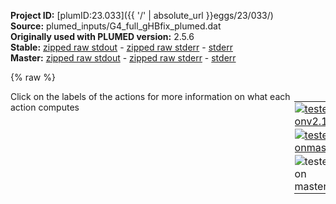 **Project ID:** [plumID:23.033]({{ '/' | absolute_url }}eggs/23/033/)  
**Source:** plumed_inputs/G4_full_gHBfix_plumed.dat  
**Originally used with PLUMED version:** 2.5.6  
**Stable:** [zipped raw stdout](G4_full_gHBfix_plumed.dat.plumed.stdout.txt.zip) - [zipped raw stderr](G4_full_gHBfix_plumed.dat.plumed.stderr.txt.zip) - [stderr](G4_full_gHBfix_plumed.dat.plumed.stderr)  
**Master:** [zipped raw stdout](G4_full_gHBfix_plumed.dat.plumed_master.stdout.txt.zip) - [zipped raw stderr](G4_full_gHBfix_plumed.dat.plumed_master.stderr.txt.zip) - [stderr](G4_full_gHBfix_plumed.dat.plumed_master.stderr)  

{% raw %}
<div style="width: 100%; float:left">
<div style="width: 90%; float:left" id="value_details_data/plumed_inputs/G4_full_gHBfix_plumed.dat"> Click on the labels of the actions for more information on what each action computes </div>
<div style="width: 10%; float:left"><table><tr><td style="padding:1px"><a href="G4_full_gHBfix_plumed.dat.plumed.stderr"><img src="https://img.shields.io/badge/v2.10-passing-green.svg" alt="tested onv2.10" /></a></td></tr><tr><td style="padding:1px"><a href="G4_full_gHBfix_plumed.dat.plumed_master.stderr"><img src="https://img.shields.io/badge/master-passing-green.svg" alt="tested onmaster" /></a></td></tr><tr><td style="padding:1px"><img src="https://img.shields.io/badge/with-LOAD-yellow.svg" alt="tested on master" /></td></tr>
</table></div></div>
<pre style="width=97%;">
<span class="plumedtooltip" style="color:blue"># vim:ft=plumed<span class="right">Enables syntax highlighting for PLUMED files in vim. See <a href="https://www.plumed.org/doc-master/user-doc/html/_vim_syntax.html">here for more details. </a><i></i></span></span>
<br/><span style="color:blue" class="comment"># uncomment the following LOAD line if using older version of PLUMED:</span>
<span style="color:blue" class="comment"># LOAD FILE=./GHBFIX.cpp</span>

<br/><span class="plumedtooltip" style="color:green">MOLINFO<span class="right">This command is used to provide information on the molecules that are present in your system. <a href="https://www.plumed.org/doc-master/user-doc/html/_m_o_l_i_n_f_o.html" style="color:green">More details</a><i></i></span></span> <span class="plumedtooltip">STRUCTURE<span class="right">a file in pdb format containing a reference structure<i></i></span></span>=../reference_structures/G4/G4_full.pdb
<span style="display:none;" id="data/plumed_inputs/G4_full_gHBfix_plumed.dat">The MOLINFO action with label <b></b> calculates something</span><span class="plumedtooltip" style="color:green">WHOLEMOLECULES<span class="right">This action is used to rebuild molecules that can become split by the periodic boundary conditions. <a href="https://www.plumed.org/doc-master/user-doc/html/_w_h_o_l_e_m_o_l_e_c_u_l_e_s.html" style="color:green">More details</a><i></i></span></span> <span class="plumedtooltip">ENTITY0<span class="right">the atoms that make up a molecule that you wish to align<i></i></span></span>=1-491	

<span style="color:blue" class="comment"># gHBfix SECTION</span>
<span style="color:blue" class="comment">#! GroupA and GroupB are all relevant donors and acceptors. D_0, D_MAX and C have to be defined according to the gHBfix switching function - default values printed (Kuehrova, Mlynsky et al., JCTC 2019). Each relevant type of donor and acceptor are labeled with an integer (typesTable.dat) and eta/scaling parameters are specified (scalingParameters.dat).</span>
<b name="data/plumed_inputs/G4_full_gHBfix_plumed.datgroup_1" onclick='showPath("data/plumed_inputs/G4_full_gHBfix_plumed.dat","data/plumed_inputs/G4_full_gHBfix_plumed.datgroup_1","data/plumed_inputs/G4_full_gHBfix_plumed.datgroup_1","black")'>group_1</b><span style="display:none;" id="data/plumed_inputs/G4_full_gHBfix_plumed.datgroup_1">The GHBFIX action with label <b>group_1</b> calculates the following quantities:<table  align="center" frame="void" width="95%" cellpadding="5%"><tr><td width="5%"><b> Quantity </b>  </td><td width="5%"><b> Type </b>  </td><td><b> Description </b> </td></tr><tr><td width="5%">group_1</td><td width="5%"><font color="black">scalar</font></td><td>the GHBFIX interaction energy between the atoms in GROUPA and GROUPB</td></tr></table></span>: <span class="plumedtooltip" style="color:green">GHBFIX<span class="right">Calculate the GHBFIX interaction energy among GROUPA and GROUPB <a href="https://www.plumed.org/doc-master/user-doc/html/_g_h_b_f_i_x.html" style="color:green">More details</a><i></i></span></span> <span class="plumedtooltip">PAIR<span class="right"> Pair only 1st element of the 1st group with 1st element in the second, etc<i></i></span></span> <span class="plumedtooltip">GROUPA<span class="right">First list of atoms<i></i></span></span>=19,19,19,22,22,22,23,23,23,19,19,19,22,22,22,23,23,23,19,19,19,22,22,22,23,23,23,19,19,19,22,22,22,23,23,23,19,19,19,22,22,22,23,23,23,19,19,19,22,22,22,23,23,23,19,19,19,22,22,22,23,23,23,19,19,19,22,22,22,23,23,23,19,19,19,22,22,22,23,23,23,19,19,19,22,22,22,23,23,23,19,19,19,22,22,22,23,23,23,19,19,19,22,22,22,23,23,23,19,19,19,22,22,22,23,23,23,19,19,19,22,22,22,23,23,23,52,52,52,55,55,55,56,56,56,52,52,52,55,55,55,56,56,56,52,52,52,55,55,55,56,56,56,52,52,52,55,55,55,56,56,56,52,52,52,55,55,55,56,56,56,52,52,52,55,55,55,56,56,56,52,52,52,55,55,55,56,56,56,52,52,52,55,55,55,56,56,56,52,52,52,55,55,55,56,56,56,52,52,52,55,55,55,56,56,56,52,52,52,55,55,55,56,56,56,52,52,52,55,55,55,56,56,56,52,52,52,55,55,55,56,56,56,52,52,52,55,55,55,56,56,56,85,85,85,88,88,88,89,89,89,85,85,85,88,88,88,89,89,89,85,85,85,88,88,88,89,89,89,85,85,85,88,88,88,89,89,89,85,85,85,88,88,88,89,89,89,85,85,85,88,88,88,89,89,89,85,85,85,88,88,88,89,89,89,85,85,85,88,88,88,89,89,89,85,85,85,88,88,88,89,89,89,85,85,85,88,88,88,89,89,89,85,85,85,88,88,88,89,89,89,85,85,85,88,88,88,89,89,89,85,85,85,88,88,88,89,89,89,85,85,85,88,88,88,89,89,89,117,117,117,118,118,118,117,117,117,118,118,118,117,117,117,118,118,118,117,117,117,118,118,118,117,117,117,118,118,118,117,117,117,118,118,118,117,117,117,118,118,118,117,117,117,118,118,118,117,117,117,118,118,118,117,117,117,118,118,118,117,117,117,118,118,118,117,117,117,118,118,118,117,117,117,118,118,118,117,117,117,118,118,118,150,150,150,153,153,153,154,154,154,150,150,150,153,153,153,154,154,154,150,150,150,153,153,153,154,154,154,150,150,150,153,153,153,154,154,154,150,150,150,153,153,153,154,154,154,150,150,150,153,153,153,154,154,154,150,150,150,153,153,153,154,154,154,150,150,150,153,153,153,154,154,154,150,150,150,153,153,153,154,154,154,150,150,150,153,153,153,154,154,154,150,150,150,153,153,153,154,154,154,150,150,150,153,153,153,154,154,154,150,150,150,153,153,153,154,154,154,150,150,150,153,153,153,154,154,154,183,183,183,186,186,186,187,187,187,183,183,183,186,186,186,187,187,187,183,183,183,186,186,186,187,187,187,183,183,183,186,186,186,187,187,187,183,183,183,186,186,186,187,187,187,183,183,183,186,186,186,187,187,187,183,183,183,186,186,186,187,187,187,183,183,183,186,186,186,187,187,187,183,183,183,186,186,186,187,187,187,183,183,183,186,186,186,187,187,187,183,183,183,186,186,186,187,187,187,183,183,183,186,186,186,187,187,187,183,183,183,186,186,186,187,187,187,183,183,183,186,186,186,187,187,187,216,216,216,219,219,219,220,220,220,216,216,216,219,219,219,220,220,220,216,216,216,219,219,219,220,220,220,216,216,216,219,219,219,220,220,220,216,216,216,219,219,219,220,220,220,216,216,216,219,219,219,220,220,220,216,216,216,219,219,219,220,220,220,216,216,216,219,219,219,220,220,220,216,216,216,219,219,219,220,220,220,216,216,216,219,219,219,220,220,220,216,216,216,219,219,219,220,220,220,216,216,216,219,219,219,220,220,220,216,216,216,219,219,219,220,220,220,216,216,216,219,219,219,220,220,220,248,248,248,249,249,249,248,248,248,249,249,249,248,248,248,249,249,249,248,248,248,249,249,249,248,248,248,249,249,249,248,248,248,249,249,249,248,248,248,249,249,249,248,248,248,249,249,249,248,248,248,249,249,249,248,248,248,249,249,249,248,248,248,249,249,249,248,248,248,249,249,249,248,248,248,249,249,249,248,248,248,249,249,249,281,281,281,284,284,284,285,285,285,281,281,281,284,284,284,285,285,285,281,281,281,284,284,284,285,285,285,281,281,281,284,284,284,285,285,285,281,281,281,284,284,284,285,285,285,281,281,281,284,284,284,285,285,285,281,281,281,284,284,284,285,285,285,281,281,281,284,284,284,285,285,285,281,281,281,284,284,284,285,285,285,281,281,281,284,284,284,285,285,285,281,281,281,284,284,284,285,285,285,281,281,281,284,284,284,285,285,285,281,281,281,284,284,284,285,285,285,281,281,281,284,284,284,285,285,285,314,314,314,317,317,317,318,318,318,314,314,314,317,317,317,318,318,318,314,314,314,317,317,317,318,318,318,314,314,314,317,317,317,318,318,318,314,314,314,317,317,317,318,318,318,314,314,314,317,317,317,318,318,318,314,314,314,317,317,317,318,318,318,314,314,314,317,317,317,318,318,318,314,314,314,317,317,317,318,318,318,314,314,314,317,317,317,318,318,318,314,314,314,317,317,317,318,318,318,314,314,314,317,317,317,318,318,318,314,314,314,317,317,317,318,318,318,314,314,314,317,317,317,318,318,318,347,347,347,350,350,350,351,351,351,347,347,347,350,350,350,351,351,351,347,347,347,350,350,350,351,351,351,347,347,347,350,350,350,351,351,351,347,347,347,350,350,350,351,351,351,347,347,347,350,350,350,351,351,351,347,347,347,350,350,350,351,351,351,347,347,347,350,350,350,351,351,351,347,347,347,350,350,350,351,351,351,347,347,347,350,350,350,351,351,351,347,347,347,350,350,350,351,351,351,347,347,347,350,350,350,351,351,351,347,347,347,350,350,350,351,351,351,347,347,347,350,350,350,351,351,351,379,379,379,380,380,380,379,379,379,380,380,380,379,379,379,380,380,380,379,379,379,380,380,380,379,379,379,380,380,380,379,379,379,380,380,380,379,379,379,380,380,380,379,379,379,380,380,380,379,379,379,380,380,380,379,379,379,380,380,380,379,379,379,380,380,380,379,379,379,380,380,380,379,379,379,380,380,380,379,379,379,380,380,380,412,412,412,415,415,415,416,416,416,412,412,412,415,415,415,416,416,416,412,412,412,415,415,415,416,416,416,412,412,412,415,415,415,416,416,416,412,412,412,415,415,415,416,416,416,412,412,412,415,415,415,416,416,416,412,412,412,415,415,415,416,416,416,412,412,412,415,415,415,416,416,416,412,412,412,415,415,415,416,416,416,412,412,412,415,415,415,416,416,416,412,412,412,415,415,415,416,416,416,412,412,412,415,415,415,416,416,416,412,412,412,415,415,415,416,416,416,412,412,412,415,415,415,416,416,416,445,445,445,448,448,448,449,449,449,445,445,445,448,448,448,449,449,449,445,445,445,448,448,448,449,449,449,445,445,445,448,448,448,449,449,449,445,445,445,448,448,448,449,449,449,445,445,445,448,448,448,449,449,449,445,445,445,448,448,448,449,449,449,445,445,445,448,448,448,449,449,449,445,445,445,448,448,448,449,449,449,445,445,445,448,448,448,449,449,449,445,445,445,448,448,448,449,449,449,445,445,445,448,448,448,449,449,449,445,445,445,448,448,448,449,449,449,445,445,445,448,448,448,449,449,449,478,478,478,481,481,481,482,482,482,478,478,478,481,481,481,482,482,482,478,478,478,481,481,481,482,482,482,478,478,478,481,481,481,482,482,482,478,478,478,481,481,481,482,482,482,478,478,478,481,481,481,482,482,482,478,478,478,481,481,481,482,482,482,478,478,478,481,481,481,482,482,482,478,478,478,481,481,481,482,482,482,478,478,478,481,481,481,482,482,482,478,478,478,481,481,481,482,482,482,478,478,478,481,481,481,482,482,482,478,478,478,481,481,481,482,482,482,478,478,478,481,481,481,482,482,482 <span class="plumedtooltip">GROUPB<span class="right">Second list of atoms (if empty, N*(N-1)/2 pairs in GROUPA are counted)<i></i></span></span>=50,47,57,50,47,57,50,47,57,83,80,90,83,80,90,83,80,90,113,119,122,113,119,122,113,119,122,148,145,155,148,145,155,148,145,155,181,178,188,181,178,188,181,178,188,214,211,221,214,211,221,214,211,221,244,250,253,244,250,253,244,250,253,279,276,286,279,276,286,279,276,286,312,309,319,312,309,319,312,309,319,345,342,352,345,342,352,345,342,352,375,381,384,375,381,384,375,381,384,410,407,417,410,407,417,410,407,417,443,440,450,443,440,450,443,440,450,476,473,483,476,473,483,476,473,483,17,14,24,17,14,24,17,14,24,83,80,90,83,80,90,83,80,90,113,119,122,113,119,122,113,119,122,148,145,155,148,145,155,148,145,155,181,178,188,181,178,188,181,178,188,214,211,221,214,211,221,214,211,221,244,250,253,244,250,253,244,250,253,279,276,286,279,276,286,279,276,286,312,309,319,312,309,319,312,309,319,345,342,352,345,342,352,345,342,352,375,381,384,375,381,384,375,381,384,410,407,417,410,407,417,410,407,417,443,440,450,443,440,450,443,440,450,476,473,483,476,473,483,476,473,483,17,14,24,17,14,24,17,14,24,50,47,57,50,47,57,50,47,57,113,119,122,113,119,122,113,119,122,148,145,155,148,145,155,148,145,155,181,178,188,181,178,188,181,178,188,214,211,221,214,211,221,214,211,221,244,250,253,244,250,253,244,250,253,279,276,286,279,276,286,279,276,286,312,309,319,312,309,319,312,309,319,345,342,352,345,342,352,345,342,352,375,381,384,375,381,384,375,381,384,410,407,417,410,407,417,410,407,417,443,440,450,443,440,450,443,440,450,476,473,483,476,473,483,476,473,483,17,14,24,17,14,24,50,47,57,50,47,57,83,80,90,83,80,90,148,145,155,148,145,155,181,178,188,181,178,188,214,211,221,214,211,221,244,250,253,244,250,253,279,276,286,279,276,286,312,309,319,312,309,319,345,342,352,345,342,352,375,381,384,375,381,384,410,407,417,410,407,417,443,440,450,443,440,450,476,473,483,476,473,483,17,14,24,17,14,24,17,14,24,50,47,57,50,47,57,50,47,57,83,80,90,83,80,90,83,80,90,113,119,122,113,119,122,113,119,122,181,178,188,181,178,188,181,178,188,214,211,221,214,211,221,214,211,221,244,250,253,244,250,253,244,250,253,279,276,286,279,276,286,279,276,286,312,309,319,312,309,319,312,309,319,345,342,352,345,342,352,345,342,352,375,381,384,375,381,384,375,381,384,410,407,417,410,407,417,410,407,417,443,440,450,443,440,450,443,440,450,476,473,483,476,473,483,476,473,483,17,14,24,17,14,24,17,14,24,50,47,57,50,47,57,50,47,57,83,80,90,83,80,90,83,80,90,113,119,122,113,119,122,113,119,122,148,145,155,148,145,155,148,145,155,214,211,221,214,211,221,214,211,221,244,250,253,244,250,253,244,250,253,279,276,286,279,276,286,279,276,286,312,309,319,312,309,319,312,309,319,345,342,352,345,342,352,345,342,352,375,381,384,375,381,384,375,381,384,410,407,417,410,407,417,410,407,417,443,440,450,443,440,450,443,440,450,476,473,483,476,473,483,476,473,483,17,14,24,17,14,24,17,14,24,50,47,57,50,47,57,50,47,57,83,80,90,83,80,90,83,80,90,113,119,122,113,119,122,113,119,122,148,145,155,148,145,155,148,145,155,181,178,188,181,178,188,181,178,188,244,250,253,244,250,253,244,250,253,279,276,286,279,276,286,279,276,286,312,309,319,312,309,319,312,309,319,345,342,352,345,342,352,345,342,352,375,381,384,375,381,384,375,381,384,410,407,417,410,407,417,410,407,417,443,440,450,443,440,450,443,440,450,476,473,483,476,473,483,476,473,483,17,14,24,17,14,24,50,47,57,50,47,57,83,80,90,83,80,90,113,119,122,113,119,122,148,145,155,148,145,155,181,178,188,181,178,188,214,211,221,214,211,221,279,276,286,279,276,286,312,309,319,312,309,319,345,342,352,345,342,352,375,381,384,375,381,384,410,407,417,410,407,417,443,440,450,443,440,450,476,473,483,476,473,483,17,14,24,17,14,24,17,14,24,50,47,57,50,47,57,50,47,57,83,80,90,83,80,90,83,80,90,113,119,122,113,119,122,113,119,122,148,145,155,148,145,155,148,145,155,181,178,188,181,178,188,181,178,188,214,211,221,214,211,221,214,211,221,244,250,253,244,250,253,244,250,253,312,309,319,312,309,319,312,309,319,345,342,352,345,342,352,345,342,352,375,381,384,375,381,384,375,381,384,410,407,417,410,407,417,410,407,417,443,440,450,443,440,450,443,440,450,476,473,483,476,473,483,476,473,483,17,14,24,17,14,24,17,14,24,50,47,57,50,47,57,50,47,57,83,80,90,83,80,90,83,80,90,113,119,122,113,119,122,113,119,122,148,145,155,148,145,155,148,145,155,181,178,188,181,178,188,181,178,188,214,211,221,214,211,221,214,211,221,244,250,253,244,250,253,244,250,253,279,276,286,279,276,286,279,276,286,345,342,352,345,342,352,345,342,352,375,381,384,375,381,384,375,381,384,410,407,417,410,407,417,410,407,417,443,440,450,443,440,450,443,440,450,476,473,483,476,473,483,476,473,483,17,14,24,17,14,24,17,14,24,50,47,57,50,47,57,50,47,57,83,80,90,83,80,90,83,80,90,113,119,122,113,119,122,113,119,122,148,145,155,148,145,155,148,145,155,181,178,188,181,178,188,181,178,188,214,211,221,214,211,221,214,211,221,244,250,253,244,250,253,244,250,253,279,276,286,279,276,286,279,276,286,312,309,319,312,309,319,312,309,319,375,381,384,375,381,384,375,381,384,410,407,417,410,407,417,410,407,417,443,440,450,443,440,450,443,440,450,476,473,483,476,473,483,476,473,483,17,14,24,17,14,24,50,47,57,50,47,57,83,80,90,83,80,90,113,119,122,113,119,122,148,145,155,148,145,155,181,178,188,181,178,188,214,211,221,214,211,221,244,250,253,244,250,253,279,276,286,279,276,286,312,309,319,312,309,319,345,342,352,345,342,352,410,407,417,410,407,417,443,440,450,443,440,450,476,473,483,476,473,483,17,14,24,17,14,24,17,14,24,50,47,57,50,47,57,50,47,57,83,80,90,83,80,90,83,80,90,113,119,122,113,119,122,113,119,122,148,145,155,148,145,155,148,145,155,181,178,188,181,178,188,181,178,188,214,211,221,214,211,221,214,211,221,244,250,253,244,250,253,244,250,253,279,276,286,279,276,286,279,276,286,312,309,319,312,309,319,312,309,319,345,342,352,345,342,352,345,342,352,375,381,384,375,381,384,375,381,384,443,440,450,443,440,450,443,440,450,476,473,483,476,473,483,476,473,483,17,14,24,17,14,24,17,14,24,50,47,57,50,47,57,50,47,57,83,80,90,83,80,90,83,80,90,113,119,122,113,119,122,113,119,122,148,145,155,148,145,155,148,145,155,181,178,188,181,178,188,181,178,188,214,211,221,214,211,221,214,211,221,244,250,253,244,250,253,244,250,253,279,276,286,279,276,286,279,276,286,312,309,319,312,309,319,312,309,319,345,342,352,345,342,352,345,342,352,375,381,384,375,381,384,375,381,384,410,407,417,410,407,417,410,407,417,476,473,483,476,473,483,476,473,483,17,14,24,17,14,24,17,14,24,50,47,57,50,47,57,50,47,57,83,80,90,83,80,90,83,80,90,113,119,122,113,119,122,113,119,122,148,145,155,148,145,155,148,145,155,181,178,188,181,178,188,181,178,188,214,211,221,214,211,221,214,211,221,244,250,253,244,250,253,244,250,253,279,276,286,279,276,286,279,276,286,312,309,319,312,309,319,312,309,319,345,342,352,345,342,352,345,342,352,375,381,384,375,381,384,375,381,384,410,407,417,410,407,417,410,407,417,443,440,450,443,440,450,443,440,450 <span class="plumedtooltip">D_0<span class="right">the value of D_0 in the switching function<i></i></span></span>=0.2 <span class="plumedtooltip">D_MAX<span class="right">the value of D_MAX in the switching function<i></i></span></span>=0.3 <span class="plumedtooltip">C<span class="right">the value of C in the switching function<i></i></span></span>=0.8 <span class="plumedtooltip">TYPES<span class="right">the value of TYPES in the switching function<i></i></span></span>=gHBfix_typesTable_g4.dat <span class="plumedtooltip">PARAMS<span class="right">the value of PARAMS in the switching function<i></i></span></span>=gHBfix_scalingParameters_g4.dat


<span style="color:blue" class="comment"># scaling of gHBfix in replicas. reference replica has 2kcal/mol gHBfix. coefs=lambdas (scalingTable has 2.00)</span>
<b name="data/plumed_inputs/G4_full_gHBfix_plumed.dattot_1" onclick='showPath("data/plumed_inputs/G4_full_gHBfix_plumed.dat","data/plumed_inputs/G4_full_gHBfix_plumed.dattot_1","data/plumed_inputs/G4_full_gHBfix_plumed.dattot_1","black")'>tot_1</b><span style="display:none;" id="data/plumed_inputs/G4_full_gHBfix_plumed.dattot_1">The COMBINE action with label <b>tot_1</b> calculates the following quantities:<table  align="center" frame="void" width="95%" cellpadding="5%"><tr><td width="5%"><b> Quantity </b>  </td><td width="5%"><b> Type </b>  </td><td><b> Description </b> </td></tr><tr><td width="5%">tot_1</td><td width="5%"><font color="black">scalar</font></td><td>a linear compbination</td></tr></table></span>: <span class="plumedtooltip" style="color:green">COMBINE<span class="right">Calculate a polynomial combination of a set of other variables. <a href="https://www.plumed.org/doc-master/user-doc/html/_c_o_m_b_i_n_e.html" style="color:green">More details</a><i></i></span></span> <span class="plumedtooltip">ARG<span class="right">the values input to this function<i></i></span></span>=<b name="data/plumed_inputs/G4_full_gHBfix_plumed.datgroup_1">group_1</b> <span class="plumedtooltip">COEFFICIENTS<span class="right"> the coefficients of the arguments in your function<i></i></span></span>=<span class="plumedtooltip">@replicas:<span class="right">This keyword specifies that different replicas have different values for this quantity.  See <a href="https://www.plumed.org/doc-master/user-doc/html/special-replica-syntax.html">here for more details.</a><i></i></span></span>{1.045400,1.022700,1.000000,0.976270,0.954600,0.931947,0.911261,0.869890,0.830397,0.792697,0.756708,0.722354,0.689559,0.658253,0.628368,0.599840} <span class="plumedtooltip">PERIODIC<span class="right">if the output of your function is periodic then you should specify the periodicity of the function<i></i></span></span>=NO

<span class="plumedtooltip" style="color:green">BIASVALUE<span class="right">Takes the value of one variable and use it as a bias <a href="https://www.plumed.org/doc-master/user-doc/html/_b_i_a_s_v_a_l_u_e.html" style="color:green">More details</a><i></i></span></span> <span class="plumedtooltip">ARG<span class="right">the labels of the scalar/vector arguments whose values will be used as a bias on the system<i></i></span></span>=<b name="data/plumed_inputs/G4_full_gHBfix_plumed.dattot_1">tot_1</b> <span class="plumedtooltip">LABEL<span class="right">a label for the action so that its output can be referenced in the input to other actions<i></i></span></span>=<b name="data/plumed_inputs/G4_full_gHBfix_plumed.datall_group_1" onclick='showPath("data/plumed_inputs/G4_full_gHBfix_plumed.dat","data/plumed_inputs/G4_full_gHBfix_plumed.datall_group_1","data/plumed_inputs/G4_full_gHBfix_plumed.datall_group_1","black")'>all_group_1</b><span style="display:none;" id="data/plumed_inputs/G4_full_gHBfix_plumed.datall_group_1">The BIASVALUE action with label <b>all_group_1</b> calculates the following quantities:<table  align="center" frame="void" width="95%" cellpadding="5%"><tr><td width="5%"><b> Quantity </b>  </td><td width="5%"><b> Type </b>  </td><td><b> Description </b> </td></tr><tr><td width="5%">all_group_1.bias</td><td width="5%"><font color="black">scalar</font></td><td>the instantaneous value of the bias potential</td></tr><tr><td width="5%">all_group_1.tot_1_bias</td><td width="5%"><font color="black">scalar</font></td><td>one or multiple instances of this quantity can be referenced elsewhere in the input file. these quantities will named with  the arguments of the bias followed by the character string _bias. These quantities tell the user how much the bias is due to each of the colvars. This particular component measures this quantity for the input CV named tot_1</td></tr></table></span>
<br/><span style="color:blue" class="comment"># biasing eRMSD with augmented cutoff:</span>
<b name="data/plumed_inputs/G4_full_gHBfix_plumed.datDISTfull" onclick='showPath("data/plumed_inputs/G4_full_gHBfix_plumed.dat","data/plumed_inputs/G4_full_gHBfix_plumed.datDISTfull","data/plumed_inputs/G4_full_gHBfix_plumed.datDISTfull","black")'>DISTfull</b><span style="display:none;" id="data/plumed_inputs/G4_full_gHBfix_plumed.datDISTfull">The ERMSD action with label <b>DISTfull</b> calculates the following quantities:<table  align="center" frame="void" width="95%" cellpadding="5%"><tr><td width="5%"><b> Quantity </b>  </td><td width="5%"><b> Type </b>  </td><td><b> Description </b> </td></tr><tr><td width="5%">DISTfull</td><td width="5%"><font color="black">scalar</font></td><td>the eRMSD between the instantaneous structure and the reference structure that was input</td></tr></table></span>: <span class="plumedtooltip" style="color:green">ERMSD<span class="right">Calculate eRMSD with respect to a reference structure. <a href="https://www.plumed.org/doc-master/user-doc/html/_e_r_m_s_d.html" style="color:green">More details</a><i></i></span></span> <span class="plumedtooltip">ATOMS<span class="right">the list of atoms (use lcs)<i></i></span></span>=<span class="plumedtooltip">@lcs-1<span class="right">an ordered triplet of atoms on the 6-membered ring of the nucleobase in residue 1. <a href="https://www.plumed.org/doc-master/user-doc/html/_m_o_l_i_n_f_o.html">Click here</a> for more information. <i></i></span></span>,<span class="plumedtooltip">@lcs-2<span class="right">an ordered triplet of atoms on the 6-membered ring of the nucleobase in residue 2. <a href="https://www.plumed.org/doc-master/user-doc/html/_m_o_l_i_n_f_o.html">Click here</a> for more information. <i></i></span></span>,<span class="plumedtooltip">@lcs-3<span class="right">an ordered triplet of atoms on the 6-membered ring of the nucleobase in residue 3. <a href="https://www.plumed.org/doc-master/user-doc/html/_m_o_l_i_n_f_o.html">Click here</a> for more information. <i></i></span></span>,<span class="plumedtooltip">@lcs-5<span class="right">an ordered triplet of atoms on the 6-membered ring of the nucleobase in residue 5. <a href="https://www.plumed.org/doc-master/user-doc/html/_m_o_l_i_n_f_o.html">Click here</a> for more information. <i></i></span></span>,<span class="plumedtooltip">@lcs-6<span class="right">an ordered triplet of atoms on the 6-membered ring of the nucleobase in residue 6. <a href="https://www.plumed.org/doc-master/user-doc/html/_m_o_l_i_n_f_o.html">Click here</a> for more information. <i></i></span></span>,<span class="plumedtooltip">@lcs-7<span class="right">an ordered triplet of atoms on the 6-membered ring of the nucleobase in residue 7. <a href="https://www.plumed.org/doc-master/user-doc/html/_m_o_l_i_n_f_o.html">Click here</a> for more information. <i></i></span></span>,<span class="plumedtooltip">@lcs-9<span class="right">an ordered triplet of atoms on the 6-membered ring of the nucleobase in residue 9. <a href="https://www.plumed.org/doc-master/user-doc/html/_m_o_l_i_n_f_o.html">Click here</a> for more information. <i></i></span></span>,<span class="plumedtooltip">@lcs-10<span class="right">an ordered triplet of atoms on the 6-membered ring of the nucleobase in residue 10. <a href="https://www.plumed.org/doc-master/user-doc/html/_m_o_l_i_n_f_o.html">Click here</a> for more information. <i></i></span></span>,<span class="plumedtooltip">@lcs-11<span class="right">an ordered triplet of atoms on the 6-membered ring of the nucleobase in residue 11. <a href="https://www.plumed.org/doc-master/user-doc/html/_m_o_l_i_n_f_o.html">Click here</a> for more information. <i></i></span></span>,<span class="plumedtooltip">@lcs-13<span class="right">an ordered triplet of atoms on the 6-membered ring of the nucleobase in residue 13. <a href="https://www.plumed.org/doc-master/user-doc/html/_m_o_l_i_n_f_o.html">Click here</a> for more information. <i></i></span></span>,<span class="plumedtooltip">@lcs-14<span class="right">an ordered triplet of atoms on the 6-membered ring of the nucleobase in residue 14. <a href="https://www.plumed.org/doc-master/user-doc/html/_m_o_l_i_n_f_o.html">Click here</a> for more information. <i></i></span></span>,<span class="plumedtooltip">@lcs-15<span class="right">an ordered triplet of atoms on the 6-membered ring of the nucleobase in residue 15. <a href="https://www.plumed.org/doc-master/user-doc/html/_m_o_l_i_n_f_o.html">Click here</a> for more information. <i></i></span></span> <span class="plumedtooltip">REFERENCE<span class="right">a file in pdb format containing the reference structure and the atoms involved in the CV<i></i></span></span>=<b name="data/plumed_inputs/G4_full_gHBfix_plumed.dat">../reference_structures/G4/G4_full.pdb</b> <span class="plumedtooltip">CUTOFF<span class="right"> only pairs of atoms closer than CUTOFF are considered in the calculation<i></i></span></span>=3.2
<b name="data/plumed_inputs/G4_full_gHBfix_plumed.datDISTpart1" onclick='showPath("data/plumed_inputs/G4_full_gHBfix_plumed.dat","data/plumed_inputs/G4_full_gHBfix_plumed.datDISTpart1","data/plumed_inputs/G4_full_gHBfix_plumed.datDISTpart1","black")'>DISTpart1</b><span style="display:none;" id="data/plumed_inputs/G4_full_gHBfix_plumed.datDISTpart1">The ERMSD action with label <b>DISTpart1</b> calculates the following quantities:<table  align="center" frame="void" width="95%" cellpadding="5%"><tr><td width="5%"><b> Quantity </b>  </td><td width="5%"><b> Type </b>  </td><td><b> Description </b> </td></tr><tr><td width="5%">DISTpart1</td><td width="5%"><font color="black">scalar</font></td><td>the eRMSD between the instantaneous structure and the reference structure that was input</td></tr></table></span>: <span class="plumedtooltip" style="color:green">ERMSD<span class="right">Calculate eRMSD with respect to a reference structure. <a href="https://www.plumed.org/doc-master/user-doc/html/_e_r_m_s_d.html" style="color:green">More details</a><i></i></span></span> <span class="plumedtooltip">ATOMS<span class="right">the list of atoms (use lcs)<i></i></span></span>=<span class="plumedtooltip">@lcs-1<span class="right">an ordered triplet of atoms on the 6-membered ring of the nucleobase in residue 1. <a href="https://www.plumed.org/doc-master/user-doc/html/_m_o_l_i_n_f_o.html">Click here</a> for more information. <i></i></span></span>,<span class="plumedtooltip">@lcs-2<span class="right">an ordered triplet of atoms on the 6-membered ring of the nucleobase in residue 2. <a href="https://www.plumed.org/doc-master/user-doc/html/_m_o_l_i_n_f_o.html">Click here</a> for more information. <i></i></span></span>,<span class="plumedtooltip">@lcs-3<span class="right">an ordered triplet of atoms on the 6-membered ring of the nucleobase in residue 3. <a href="https://www.plumed.org/doc-master/user-doc/html/_m_o_l_i_n_f_o.html">Click here</a> for more information. <i></i></span></span> <span class="plumedtooltip">REFERENCE<span class="right">a file in pdb format containing the reference structure and the atoms involved in the CV<i></i></span></span>=<b name="data/plumed_inputs/G4_full_gHBfix_plumed.dat">../reference_structures/G4/G4_full.pdb</b> <span class="plumedtooltip">CUTOFF<span class="right"> only pairs of atoms closer than CUTOFF are considered in the calculation<i></i></span></span>=3.2
<b name="data/plumed_inputs/G4_full_gHBfix_plumed.datDISTpart2" onclick='showPath("data/plumed_inputs/G4_full_gHBfix_plumed.dat","data/plumed_inputs/G4_full_gHBfix_plumed.datDISTpart2","data/plumed_inputs/G4_full_gHBfix_plumed.datDISTpart2","black")'>DISTpart2</b><span style="display:none;" id="data/plumed_inputs/G4_full_gHBfix_plumed.datDISTpart2">The ERMSD action with label <b>DISTpart2</b> calculates the following quantities:<table  align="center" frame="void" width="95%" cellpadding="5%"><tr><td width="5%"><b> Quantity </b>  </td><td width="5%"><b> Type </b>  </td><td><b> Description </b> </td></tr><tr><td width="5%">DISTpart2</td><td width="5%"><font color="black">scalar</font></td><td>the eRMSD between the instantaneous structure and the reference structure that was input</td></tr></table></span>: <span class="plumedtooltip" style="color:green">ERMSD<span class="right">Calculate eRMSD with respect to a reference structure. <a href="https://www.plumed.org/doc-master/user-doc/html/_e_r_m_s_d.html" style="color:green">More details</a><i></i></span></span> <span class="plumedtooltip">ATOMS<span class="right">the list of atoms (use lcs)<i></i></span></span>=<span class="plumedtooltip">@lcs-5<span class="right">an ordered triplet of atoms on the 6-membered ring of the nucleobase in residue 5. <a href="https://www.plumed.org/doc-master/user-doc/html/_m_o_l_i_n_f_o.html">Click here</a> for more information. <i></i></span></span>,<span class="plumedtooltip">@lcs-6<span class="right">an ordered triplet of atoms on the 6-membered ring of the nucleobase in residue 6. <a href="https://www.plumed.org/doc-master/user-doc/html/_m_o_l_i_n_f_o.html">Click here</a> for more information. <i></i></span></span>,<span class="plumedtooltip">@lcs-7<span class="right">an ordered triplet of atoms on the 6-membered ring of the nucleobase in residue 7. <a href="https://www.plumed.org/doc-master/user-doc/html/_m_o_l_i_n_f_o.html">Click here</a> for more information. <i></i></span></span> <span class="plumedtooltip">REFERENCE<span class="right">a file in pdb format containing the reference structure and the atoms involved in the CV<i></i></span></span>=<b name="data/plumed_inputs/G4_full_gHBfix_plumed.dat">../reference_structures/G4/G4_full.pdb</b> <span class="plumedtooltip">CUTOFF<span class="right"> only pairs of atoms closer than CUTOFF are considered in the calculation<i></i></span></span>=3.2
<b name="data/plumed_inputs/G4_full_gHBfix_plumed.datDISTpart3" onclick='showPath("data/plumed_inputs/G4_full_gHBfix_plumed.dat","data/plumed_inputs/G4_full_gHBfix_plumed.datDISTpart3","data/plumed_inputs/G4_full_gHBfix_plumed.datDISTpart3","black")'>DISTpart3</b><span style="display:none;" id="data/plumed_inputs/G4_full_gHBfix_plumed.datDISTpart3">The ERMSD action with label <b>DISTpart3</b> calculates the following quantities:<table  align="center" frame="void" width="95%" cellpadding="5%"><tr><td width="5%"><b> Quantity </b>  </td><td width="5%"><b> Type </b>  </td><td><b> Description </b> </td></tr><tr><td width="5%">DISTpart3</td><td width="5%"><font color="black">scalar</font></td><td>the eRMSD between the instantaneous structure and the reference structure that was input</td></tr></table></span>: <span class="plumedtooltip" style="color:green">ERMSD<span class="right">Calculate eRMSD with respect to a reference structure. <a href="https://www.plumed.org/doc-master/user-doc/html/_e_r_m_s_d.html" style="color:green">More details</a><i></i></span></span> <span class="plumedtooltip">ATOMS<span class="right">the list of atoms (use lcs)<i></i></span></span>=<span class="plumedtooltip">@lcs-9<span class="right">an ordered triplet of atoms on the 6-membered ring of the nucleobase in residue 9. <a href="https://www.plumed.org/doc-master/user-doc/html/_m_o_l_i_n_f_o.html">Click here</a> for more information. <i></i></span></span>,<span class="plumedtooltip">@lcs-10<span class="right">an ordered triplet of atoms on the 6-membered ring of the nucleobase in residue 10. <a href="https://www.plumed.org/doc-master/user-doc/html/_m_o_l_i_n_f_o.html">Click here</a> for more information. <i></i></span></span>,<span class="plumedtooltip">@lcs-11<span class="right">an ordered triplet of atoms on the 6-membered ring of the nucleobase in residue 11. <a href="https://www.plumed.org/doc-master/user-doc/html/_m_o_l_i_n_f_o.html">Click here</a> for more information. <i></i></span></span> <span class="plumedtooltip">REFERENCE<span class="right">a file in pdb format containing the reference structure and the atoms involved in the CV<i></i></span></span>=<b name="data/plumed_inputs/G4_full_gHBfix_plumed.dat">../reference_structures/G4/G4_full.pdb</b> <span class="plumedtooltip">CUTOFF<span class="right"> only pairs of atoms closer than CUTOFF are considered in the calculation<i></i></span></span>=3.2
<b name="data/plumed_inputs/G4_full_gHBfix_plumed.datDISTpart4" onclick='showPath("data/plumed_inputs/G4_full_gHBfix_plumed.dat","data/plumed_inputs/G4_full_gHBfix_plumed.datDISTpart4","data/plumed_inputs/G4_full_gHBfix_plumed.datDISTpart4","black")'>DISTpart4</b><span style="display:none;" id="data/plumed_inputs/G4_full_gHBfix_plumed.datDISTpart4">The ERMSD action with label <b>DISTpart4</b> calculates the following quantities:<table  align="center" frame="void" width="95%" cellpadding="5%"><tr><td width="5%"><b> Quantity </b>  </td><td width="5%"><b> Type </b>  </td><td><b> Description </b> </td></tr><tr><td width="5%">DISTpart4</td><td width="5%"><font color="black">scalar</font></td><td>the eRMSD between the instantaneous structure and the reference structure that was input</td></tr></table></span>: <span class="plumedtooltip" style="color:green">ERMSD<span class="right">Calculate eRMSD with respect to a reference structure. <a href="https://www.plumed.org/doc-master/user-doc/html/_e_r_m_s_d.html" style="color:green">More details</a><i></i></span></span> <span class="plumedtooltip">ATOMS<span class="right">the list of atoms (use lcs)<i></i></span></span>=<span class="plumedtooltip">@lcs-13<span class="right">an ordered triplet of atoms on the 6-membered ring of the nucleobase in residue 13. <a href="https://www.plumed.org/doc-master/user-doc/html/_m_o_l_i_n_f_o.html">Click here</a> for more information. <i></i></span></span>,<span class="plumedtooltip">@lcs-14<span class="right">an ordered triplet of atoms on the 6-membered ring of the nucleobase in residue 14. <a href="https://www.plumed.org/doc-master/user-doc/html/_m_o_l_i_n_f_o.html">Click here</a> for more information. <i></i></span></span>,<span class="plumedtooltip">@lcs-15<span class="right">an ordered triplet of atoms on the 6-membered ring of the nucleobase in residue 15. <a href="https://www.plumed.org/doc-master/user-doc/html/_m_o_l_i_n_f_o.html">Click here</a> for more information. <i></i></span></span> <span class="plumedtooltip">REFERENCE<span class="right">a file in pdb format containing the reference structure and the atoms involved in the CV<i></i></span></span>=<b name="data/plumed_inputs/G4_full_gHBfix_plumed.dat">../reference_structures/G4/G4_full.pdb</b> <span class="plumedtooltip">CUTOFF<span class="right"> only pairs of atoms closer than CUTOFF are considered in the calculation<i></i></span></span>=3.2


<span class="plumedtooltip" style="color:green">COMBINE<span class="right">Calculate a polynomial combination of a set of other variables. <a href="https://www.plumed.org/doc-master/user-doc/html/_c_o_m_b_i_n_e.html" style="color:green">More details</a><i></i></span></span>  <span class="plumedtooltip">LABEL<span class="right">a label for the action so that its output can be referenced in the input to other actions<i></i></span></span>=<b name="data/plumed_inputs/G4_full_gHBfix_plumed.datDD" onclick='showPath("data/plumed_inputs/G4_full_gHBfix_plumed.dat","data/plumed_inputs/G4_full_gHBfix_plumed.datDD","data/plumed_inputs/G4_full_gHBfix_plumed.datDD","black")'>DD</b><span style="display:none;" id="data/plumed_inputs/G4_full_gHBfix_plumed.datDD">The COMBINE action with label <b>DD</b> calculates the following quantities:<table  align="center" frame="void" width="95%" cellpadding="5%"><tr><td width="5%"><b> Quantity </b>  </td><td width="5%"><b> Type </b>  </td><td><b> Description </b> </td></tr><tr><td width="5%">DD</td><td width="5%"><font color="black">scalar</font></td><td>a linear compbination</td></tr></table></span>  <span class="plumedtooltip">ARG<span class="right">the values input to this function<i></i></span></span>=<b name="data/plumed_inputs/G4_full_gHBfix_plumed.datDISTfull">DISTfull</b>,<b name="data/plumed_inputs/G4_full_gHBfix_plumed.datDISTpart1">DISTpart1</b>,<b name="data/plumed_inputs/G4_full_gHBfix_plumed.datDISTpart2">DISTpart2</b>,<b name="data/plumed_inputs/G4_full_gHBfix_plumed.datDISTpart3">DISTpart3</b>,<b name="data/plumed_inputs/G4_full_gHBfix_plumed.datDISTpart4">DISTpart4</b> <span class="plumedtooltip">COEFFICIENTS<span class="right"> the coefficients of the arguments in your function<i></i></span></span>=12,-3,-3,-3,-3 <span class="plumedtooltip">POWERS<span class="right"> the powers to which you are raising each of the arguments in your function<i></i></span></span>=2,2,2,2,2 <span class="plumedtooltip">PERIODIC<span class="right">if the output of your function is periodic then you should specify the periodicity of the function<i></i></span></span>=NO
<span class="plumedtooltip" style="color:green">COMBINE<span class="right">Calculate a polynomial combination of a set of other variables. <a href="https://www.plumed.org/doc-master/user-doc/html/_c_o_m_b_i_n_e.html" style="color:green">More details</a><i></i></span></span> <span class="plumedtooltip">LABEL<span class="right">a label for the action so that its output can be referenced in the input to other actions<i></i></span></span>=<b name="data/plumed_inputs/G4_full_gHBfix_plumed.datinterD" onclick='showPath("data/plumed_inputs/G4_full_gHBfix_plumed.dat","data/plumed_inputs/G4_full_gHBfix_plumed.datinterD","data/plumed_inputs/G4_full_gHBfix_plumed.datinterD","black")'>interD</b><span style="display:none;" id="data/plumed_inputs/G4_full_gHBfix_plumed.datinterD">The COMBINE action with label <b>interD</b> calculates the following quantities:<table  align="center" frame="void" width="95%" cellpadding="5%"><tr><td width="5%"><b> Quantity </b>  </td><td width="5%"><b> Type </b>  </td><td><b> Description </b> </td></tr><tr><td width="5%">interD</td><td width="5%"><font color="black">scalar</font></td><td>a linear compbination</td></tr></table></span>  <span class="plumedtooltip">ARG<span class="right">the values input to this function<i></i></span></span>=<b name="data/plumed_inputs/G4_full_gHBfix_plumed.datDD">DD</b> <span class="plumedtooltip">POWERS<span class="right"> the powers to which you are raising each of the arguments in your function<i></i></span></span>=0.5 <span class="plumedtooltip">PERIODIC<span class="right">if the output of your function is periodic then you should specify the periodicity of the function<i></i></span></span>=NO <span class="plumedtooltip">COEFFICIENTS<span class="right"> the coefficients of the arguments in your function<i></i></span></span>=0.288675135  <span style="color:blue" class="comment">#COEF=sqrt(1/12</span>
<br/><span style="color:blue" class="comment"># eRMSD with standard cutoff (2.4), used for monitoring only:</span>
<span id="data/plumed_inputs/G4_full_gHBfix_plumed.datdefDIST1_short"><b name="data/plumed_inputs/G4_full_gHBfix_plumed.datDIST1" onclick='showPath("data/plumed_inputs/G4_full_gHBfix_plumed.dat","data/plumed_inputs/G4_full_gHBfix_plumed.datDIST1","data/plumed_inputs/G4_full_gHBfix_plumed.datDIST1","black")'>DIST1</b><span style="display:none;" id="data/plumed_inputs/G4_full_gHBfix_plumed.datDIST1">The ERMSD action with label <b>DIST1</b> calculates the following quantities:<table  align="center" frame="void" width="95%" cellpadding="5%"><tr><td width="5%"><b> Quantity </b>  </td><td width="5%"><b> Type </b>  </td><td><b> Description </b> </td></tr><tr><td width="5%">DIST1</td><td width="5%"><font color="black">scalar</font></td><td>the eRMSD between the instantaneous structure and the reference structure that was input</td></tr></table></span>: <span class="plumedtooltip" style="color:green">ERMSD<span class="right">Calculate eRMSD with respect to a reference structure. This action has <a class="toggler" href='javascript:;' onclick='toggleDisplay("data/plumed_inputs/G4_full_gHBfix_plumed.datdefDIST1");'>hidden defaults</a>. <a href="https://www.plumed.org/doc-master/user-doc/html/_e_r_m_s_d.html">More details</a><i></i></span></span> <span class="plumedtooltip">ATOMS<span class="right">the list of atoms (use lcs)<i></i></span></span>=<span class="plumedtooltip">@lcs-1<span class="right">an ordered triplet of atoms on the 6-membered ring of the nucleobase in residue 1. <a href="https://www.plumed.org/doc-master/user-doc/html/_m_o_l_i_n_f_o.html">Click here</a> for more information. <i></i></span></span>,<span class="plumedtooltip">@lcs-2<span class="right">an ordered triplet of atoms on the 6-membered ring of the nucleobase in residue 2. <a href="https://www.plumed.org/doc-master/user-doc/html/_m_o_l_i_n_f_o.html">Click here</a> for more information. <i></i></span></span>,<span class="plumedtooltip">@lcs-3<span class="right">an ordered triplet of atoms on the 6-membered ring of the nucleobase in residue 3. <a href="https://www.plumed.org/doc-master/user-doc/html/_m_o_l_i_n_f_o.html">Click here</a> for more information. <i></i></span></span>,<span class="plumedtooltip">@lcs-5<span class="right">an ordered triplet of atoms on the 6-membered ring of the nucleobase in residue 5. <a href="https://www.plumed.org/doc-master/user-doc/html/_m_o_l_i_n_f_o.html">Click here</a> for more information. <i></i></span></span>,<span class="plumedtooltip">@lcs-6<span class="right">an ordered triplet of atoms on the 6-membered ring of the nucleobase in residue 6. <a href="https://www.plumed.org/doc-master/user-doc/html/_m_o_l_i_n_f_o.html">Click here</a> for more information. <i></i></span></span>,<span class="plumedtooltip">@lcs-7<span class="right">an ordered triplet of atoms on the 6-membered ring of the nucleobase in residue 7. <a href="https://www.plumed.org/doc-master/user-doc/html/_m_o_l_i_n_f_o.html">Click here</a> for more information. <i></i></span></span>,<span class="plumedtooltip">@lcs-9<span class="right">an ordered triplet of atoms on the 6-membered ring of the nucleobase in residue 9. <a href="https://www.plumed.org/doc-master/user-doc/html/_m_o_l_i_n_f_o.html">Click here</a> for more information. <i></i></span></span>,<span class="plumedtooltip">@lcs-10<span class="right">an ordered triplet of atoms on the 6-membered ring of the nucleobase in residue 10. <a href="https://www.plumed.org/doc-master/user-doc/html/_m_o_l_i_n_f_o.html">Click here</a> for more information. <i></i></span></span>,<span class="plumedtooltip">@lcs-11<span class="right">an ordered triplet of atoms on the 6-membered ring of the nucleobase in residue 11. <a href="https://www.plumed.org/doc-master/user-doc/html/_m_o_l_i_n_f_o.html">Click here</a> for more information. <i></i></span></span>,<span class="plumedtooltip">@lcs-13<span class="right">an ordered triplet of atoms on the 6-membered ring of the nucleobase in residue 13. <a href="https://www.plumed.org/doc-master/user-doc/html/_m_o_l_i_n_f_o.html">Click here</a> for more information. <i></i></span></span>,<span class="plumedtooltip">@lcs-14<span class="right">an ordered triplet of atoms on the 6-membered ring of the nucleobase in residue 14. <a href="https://www.plumed.org/doc-master/user-doc/html/_m_o_l_i_n_f_o.html">Click here</a> for more information. <i></i></span></span>,<span class="plumedtooltip">@lcs-15<span class="right">an ordered triplet of atoms on the 6-membered ring of the nucleobase in residue 15. <a href="https://www.plumed.org/doc-master/user-doc/html/_m_o_l_i_n_f_o.html">Click here</a> for more information. <i></i></span></span> <span class="plumedtooltip">REFERENCE<span class="right">a file in pdb format containing the reference structure and the atoms involved in the CV<i></i></span></span>=<b name="data/plumed_inputs/G4_full_gHBfix_plumed.dat">../reference_structures/G4/G4_full.pdb</b>
</span><span id="data/plumed_inputs/G4_full_gHBfix_plumed.datdefDIST1_long" style="display:none;"><b name="data/plumed_inputs/G4_full_gHBfix_plumed.datDIST1" onclick='showPath("data/plumed_inputs/G4_full_gHBfix_plumed.dat","data/plumed_inputs/G4_full_gHBfix_plumed.datDIST1","data/plumed_inputs/G4_full_gHBfix_plumed.datDIST1","black")'>DIST1</b>: <span class="plumedtooltip" style="color:green">ERMSD<span class="right">Calculate eRMSD with respect to a reference structure. This action uses the <a class="toggler" href='javascript:;' onclick='toggleDisplay("data/plumed_inputs/G4_full_gHBfix_plumed.datdefDIST1");'>defaults shown here</a>. <a href="https://www.plumed.org/doc-master/user-doc/html/_e_r_m_s_d.html">More details</a><i></i></span></span> <span class="plumedtooltip">ATOMS<span class="right">the list of atoms (use lcs)<i></i></span></span>=<span class="plumedtooltip">@lcs-1<span class="right">an ordered triplet of atoms on the 6-membered ring of the nucleobase in residue 1. <a href="https://www.plumed.org/doc-master/user-doc/html/_m_o_l_i_n_f_o.html">Click here</a> for more information. <i></i></span></span>,<span class="plumedtooltip">@lcs-2<span class="right">an ordered triplet of atoms on the 6-membered ring of the nucleobase in residue 2. <a href="https://www.plumed.org/doc-master/user-doc/html/_m_o_l_i_n_f_o.html">Click here</a> for more information. <i></i></span></span>,<span class="plumedtooltip">@lcs-3<span class="right">an ordered triplet of atoms on the 6-membered ring of the nucleobase in residue 3. <a href="https://www.plumed.org/doc-master/user-doc/html/_m_o_l_i_n_f_o.html">Click here</a> for more information. <i></i></span></span>,<span class="plumedtooltip">@lcs-5<span class="right">an ordered triplet of atoms on the 6-membered ring of the nucleobase in residue 5. <a href="https://www.plumed.org/doc-master/user-doc/html/_m_o_l_i_n_f_o.html">Click here</a> for more information. <i></i></span></span>,<span class="plumedtooltip">@lcs-6<span class="right">an ordered triplet of atoms on the 6-membered ring of the nucleobase in residue 6. <a href="https://www.plumed.org/doc-master/user-doc/html/_m_o_l_i_n_f_o.html">Click here</a> for more information. <i></i></span></span>,<span class="plumedtooltip">@lcs-7<span class="right">an ordered triplet of atoms on the 6-membered ring of the nucleobase in residue 7. <a href="https://www.plumed.org/doc-master/user-doc/html/_m_o_l_i_n_f_o.html">Click here</a> for more information. <i></i></span></span>,<span class="plumedtooltip">@lcs-9<span class="right">an ordered triplet of atoms on the 6-membered ring of the nucleobase in residue 9. <a href="https://www.plumed.org/doc-master/user-doc/html/_m_o_l_i_n_f_o.html">Click here</a> for more information. <i></i></span></span>,<span class="plumedtooltip">@lcs-10<span class="right">an ordered triplet of atoms on the 6-membered ring of the nucleobase in residue 10. <a href="https://www.plumed.org/doc-master/user-doc/html/_m_o_l_i_n_f_o.html">Click here</a> for more information. <i></i></span></span>,<span class="plumedtooltip">@lcs-11<span class="right">an ordered triplet of atoms on the 6-membered ring of the nucleobase in residue 11. <a href="https://www.plumed.org/doc-master/user-doc/html/_m_o_l_i_n_f_o.html">Click here</a> for more information. <i></i></span></span>,<span class="plumedtooltip">@lcs-13<span class="right">an ordered triplet of atoms on the 6-membered ring of the nucleobase in residue 13. <a href="https://www.plumed.org/doc-master/user-doc/html/_m_o_l_i_n_f_o.html">Click here</a> for more information. <i></i></span></span>,<span class="plumedtooltip">@lcs-14<span class="right">an ordered triplet of atoms on the 6-membered ring of the nucleobase in residue 14. <a href="https://www.plumed.org/doc-master/user-doc/html/_m_o_l_i_n_f_o.html">Click here</a> for more information. <i></i></span></span>,<span class="plumedtooltip">@lcs-15<span class="right">an ordered triplet of atoms on the 6-membered ring of the nucleobase in residue 15. <a href="https://www.plumed.org/doc-master/user-doc/html/_m_o_l_i_n_f_o.html">Click here</a> for more information. <i></i></span></span> <span class="plumedtooltip">REFERENCE<span class="right">a file in pdb format containing the reference structure and the atoms involved in the CV<i></i></span></span>=<b name="data/plumed_inputs/G4_full_gHBfix_plumed.dat">../reference_structures/G4/G4_full.pdb</b>  <span class="plumedtooltip">CUTOFF<span class="right"> only pairs of atoms closer than CUTOFF are considered in the calculation<i></i></span></span>=2.4
</span><br/><span style="color:blue" class="comment"># metadynamics</span>
<b name="data/plumed_inputs/G4_full_gHBfix_plumed.datmetad" onclick='showPath("data/plumed_inputs/G4_full_gHBfix_plumed.dat","data/plumed_inputs/G4_full_gHBfix_plumed.datmetad","data/plumed_inputs/G4_full_gHBfix_plumed.datmetad","black")'>metad</b><span style="display:none;" id="data/plumed_inputs/G4_full_gHBfix_plumed.datmetad">The METAD action with label <b>metad</b> calculates the following quantities:<table  align="center" frame="void" width="95%" cellpadding="5%"><tr><td width="5%"><b> Quantity </b>  </td><td width="5%"><b> Type </b>  </td><td><b> Description </b> </td></tr><tr><td width="5%">metad.bias</td><td width="5%"><font color="black">scalar</font></td><td>the instantaneous value of the bias potential</td></tr></table></span>: <span class="plumedtooltip" style="color:green">METAD<span class="right">Used to performed metadynamics on one or more collective variables. <a href="https://www.plumed.org/doc-master/user-doc/html/_m_e_t_a_d.html" style="color:green">More details</a><i></i></span></span> <span class="plumedtooltip">ARG<span class="right">the labels of the scalars on which the bias will act<i></i></span></span>=<b name="data/plumed_inputs/G4_full_gHBfix_plumed.datinterD">interD</b> <span class="plumedtooltip">PACE<span class="right">the frequency for hill addition<i></i></span></span>=250 <span class="plumedtooltip">TAU<span class="right">in well tempered metadynamics, sets height to (k_B Delta T*pace*timestep)/tau<i></i></span></span>=70 <span class="plumedtooltip">SIGMA<span class="right">the widths of the Gaussian hills<i></i></span></span>=0.1 <span class="plumedtooltip">FILE<span class="right"> a file in which the list of added hills is stored<i></i></span></span>=HILLS <span class="plumedtooltip">TEMP<span class="right">the system temperature - this is only needed if you are doing well-tempered metadynamics<i></i></span></span>=298 <span class="plumedtooltip">BIASFACTOR<span class="right">use well tempered metadynamics and use this bias factor<i></i></span></span>=15 <span class="plumedtooltip">GRID_MIN<span class="right">the lower bounds for the grid<i></i></span></span>=0 <span class="plumedtooltip">GRID_MAX<span class="right">the upper bounds for the grid<i></i></span></span>=5.0 <span class="plumedtooltip">GRID_SPACING<span class="right">the approximate grid spacing (to be used as an alternative or together with GRID_BIN)<i></i></span></span>=0.02

<span style="color:blue" class="comment"># print</span>
<span class="plumedtooltip" style="color:green">PRINT<span class="right">Print quantities to a file. <a href="https://www.plumed.org/doc-master/user-doc/html/_p_r_i_n_t.html" style="color:green">More details</a><i></i></span></span> <span class="plumedtooltip">ARG<span class="right">the labels of the values that you would like to print to the file<i></i></span></span>=<b name="data/plumed_inputs/G4_full_gHBfix_plumed.datinterD">interD</b>,<b name="data/plumed_inputs/G4_full_gHBfix_plumed.datDIST1">DIST1</b>,<b name="data/plumed_inputs/G4_full_gHBfix_plumed.datmetad">metad.bias</b> <span class="plumedtooltip">FILE<span class="right">the name of the file on which to output these quantities<i></i></span></span>=COLVAR <span class="plumedtooltip">STRIDE<span class="right"> the frequency with which the quantities of interest should be output<i></i></span></span>=250
<span class="plumedtooltip" style="color:green">PRINT<span class="right">Print quantities to a file. <a href="https://www.plumed.org/doc-master/user-doc/html/_p_r_i_n_t.html" style="color:green">More details</a><i></i></span></span> <span class="plumedtooltip">ARG<span class="right">the labels of the values that you would like to print to the file<i></i></span></span>=<b name="data/plumed_inputs/G4_full_gHBfix_plumed.datall_group_1">all_group_1.bias</b> <span class="plumedtooltip">STRIDE<span class="right"> the frequency with which the quantities of interest should be output<i></i></span></span>=250 <span class="plumedtooltip">FILE<span class="right">the name of the file on which to output these quantities<i></i></span></span>=check_ghbfix.dat
</pre>
{% endraw %}
